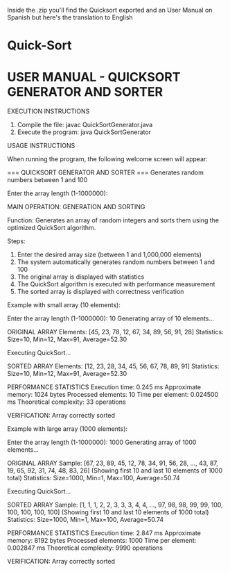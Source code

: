 Inside the .zip you'll find the Quicksort exported and an User Manual on Spanish but here's the translation to English 

# Quick-Sort

# USER MANUAL - QUICKSORT GENERATOR AND SORTER

EXECUTION INSTRUCTIONS
1. Compile the file: javac QuickSortGenerator.java
2. Execute the program: java QuickSortGenerator

USAGE INSTRUCTIONS

When running the program, the following welcome screen will appear:

=== QUICKSORT GENERATOR AND SORTER ===
Generates random numbers between 1 and 100

Enter the array length (1-1000000):

MAIN OPERATION: GENERATION AND SORTING

Function: Generates an array of random integers and sorts them using the optimized QuickSort algorithm.

Steps:

1. Enter the desired array size (between 1 and 1,000,000 elements)
2. The system automatically generates random numbers between 1 and 100
3. The original array is displayed with statistics
4. The QuickSort algorithm is executed with performance measurement
5. The sorted array is displayed with correctness verification

Example with small array (10 elements):

Enter the array length (1-1000000): 10
Generating array of 10 elements...

ORIGINAL ARRAY
Elements: [45, 23, 78, 12, 67, 34, 89, 56, 91, 28]
Statistics: Size=10, Min=12, Max=91, Average=52.30

Executing QuickSort...

SORTED ARRAY
Elements: [12, 23, 28, 34, 45, 56, 67, 78, 89, 91]
Statistics: Size=10, Min=12, Max=91, Average=52.30

PERFORMANCE STATISTICS
Execution time: 0.245 ms
Approximate memory: 1024 bytes
Processed elements: 10
Time per element: 0.024500 ms
Theoretical complexity: 33 operations

VERIFICATION: Array correctly sorted

Example with large array (1000 elements):

Enter the array length (1-1000000): 1000
Generating array of 1000 elements...

ORIGINAL ARRAY
Sample: [67, 23, 89, 45, 12, 78, 34, 91, 56, 28, ..., 43, 87, 19, 65, 92, 31, 74, 48, 83, 26]
(Showing first 10 and last 10 elements of 1000 total)
Statistics: Size=1000, Min=1, Max=100, Average=50.74

Executing QuickSort...

SORTED ARRAY
Sample: [1, 1, 1, 2, 2, 3, 3, 3, 4, 4, ..., 97, 98, 98, 99, 99, 100, 100, 100, 100, 100]
(Showing first 10 and last 10 elements of 1000 total)
Statistics: Size=1000, Min=1, Max=100, Average=50.74

PERFORMANCE STATISTICS
Execution time: 2.847 ms
Approximate memory: 8192 bytes
Processed elements: 1000
Time per element: 0.002847 ms
Theoretical complexity: 9990 operations

VERIFICATION: Array correctly sorted
